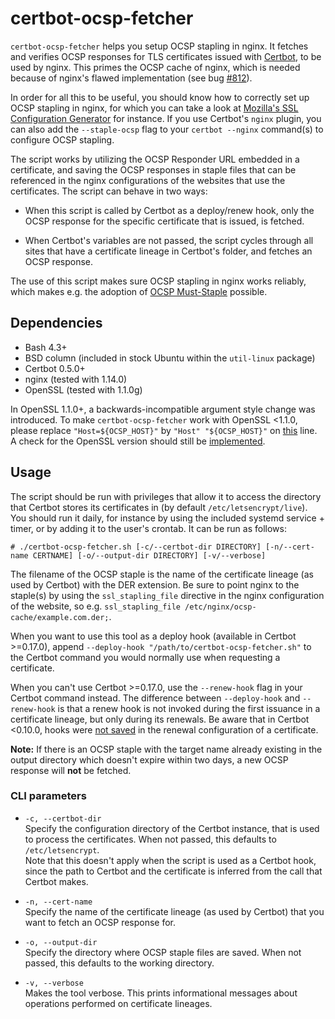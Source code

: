# certbot-ocsp-fetcher
`certbot-ocsp-fetcher` helps you setup OCSP stapling in nginx. It fetches and
verifies OCSP responses for TLS certificates issued with [Certbot], to be used
by nginx. This primes the OCSP cache of nginx, which is needed because of
nginx's flawed implementation (see bug [#812]).

In order for all this to be useful, you should know how to correctly set up
OCSP stapling in nginx, for which you can take a look at
[Mozilla's SSL Configuration Generator] for instance. If you use Certbot's
`nginx` plugin, you can also add the `--staple-ocsp` flag to your
`certbot --nginx` command(s) to configure OCSP stapling.

The script works by utilizing the OCSP Responder URL embedded in a certificate,
and saving the OCSP responses in staple files that can be referenced in the
nginx configurations of the websites that use the certificates. The script can
behave in two ways:

  - When this script is called by Certbot as a deploy/renew hook, only the OCSP
    response for the specific certificate that is issued, is fetched.

  - When Certbot's variables are not passed, the script cycles through all sites
    that have a certificate lineage in Certbot's folder, and fetches an OCSP
    response.

The use of this script makes sure OCSP stapling in nginx works reliably, which
makes e.g. the adoption of [OCSP Must-Staple] possible.

## Dependencies
- Bash 4.3+
- BSD column (included in stock Ubuntu within the `util-linux` package)
- Certbot 0.5.0+
- nginx (tested with 1.14.0)
- OpenSSL (tested with 1.1.0g)

In OpenSSL 1.1.0+, a backwards-incompatible argument style change was
introduced. To make `certbot-ocsp-fetcher` work with OpenSSL <1.1.0, please replace
`"Host=${OCSP_HOST}"` by `"Host" "${OCSP_HOST}"` on [this][ocsp_host] line. A
check for the OpenSSL version should still be [implemented][openssl-syntax-issue].

## Usage
The script should be run with privileges that allow it to access the directory
that Certbot stores its certificates in (by default `/etc/letsencrypt/live`).
You should run it daily, for instance by using the included systemd service +
timer, or by adding it to the user's crontab. It can be run as follows:

`# ./certbot-ocsp-fetcher.sh [-c/--certbot-dir DIRECTORY]
[-n/--cert-name CERTNAME] [-o/--output-dir DIRECTORY] [-v/--verbose]`

The filename of the OCSP staple is the name of the certificate lineage (as used
by Certbot) with the DER extension. Be sure to point nginx to the staple(s) by
using the `ssl_stapling_file` directive in the nginx configuration of the
website, so e.g. `ssl_stapling_file /etc/nginx/ocsp-cache/example.com.der;`.

When you want to use this tool as a deploy hook (available in Certbot >=0.17.0),
append `--deploy-hook "/path/to/certbot-ocsp-fetcher.sh"` to the Certbot command
you would normally use when requesting a certificate.

When you can't use Certbot >=0.17.0, use the `--renew-hook` flag in your
Certbot command instead. The difference between `--deploy-hook` and
`--renew-hook` is that a renew hook is not invoked during the first issuance in
a certificate lineage, but only during its renewals. Be aware that in Certbot
<0.10.0, hooks were [not saved] in the renewal configuration of a certificate.

**Note:** If there is an OCSP staple with the target name already existing in
the output directory which doesn't expire within two days, a new OCSP response
will **not** be fetched.

### CLI parameters
- `-c, --certbot-dir`\
  Specify the configuration directory of the Certbot instance, that is used to
  process the certificates. When not passed, this defaults to
  `/etc/letsencrypt`.\
  Note that this doesn't apply when the script is used as a Certbot hook, since
  the path to Certbot and the certificate is inferred from the call that Certbot
  makes.

- `-n, --cert-name`\
  Specify the name of the certificate lineage (as used by Certbot) that you want
  to fetch an OCSP response for.

- `-o, --output-dir`\
  Specify the directory where OCSP staple files are saved. When not passed, this
  defaults to the working directory.

- `-v, --verbose`\
  Makes the tool verbose. This prints informational messages about operations
  performed on certificate lineages.

 [Certbot]: https://github.com/certbot/certbot
 [#812]: https://trac.nginx.org/nginx/ticket/812
 [Mozilla's SSL Configuration Generator]: https://mozilla.github.io/server-side-tls/ssl-config-generator/
 [OCSP Must-Staple]: https://scotthelme.co.uk/ocsp-must-staple/
 [ocsp_host]: https://github.com/tomwassenberg/certbot-ocsp-fetcher/blob/e080b9838c1ee2f1cf05c6e9f366c19f986dc128/certbot-ocsp-fetcher.sh#L183
 [openssl-syntax-issue]: https://github.com/tomwassenberg/certbot-ocsp-fetcher/issues/16
 [not saved]: https://github.com/certbot/certbot/issues/3394
